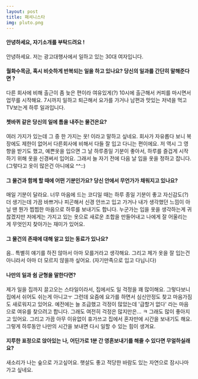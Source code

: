 ```yaml
---
layout: post
title: 패셔니스타
img: pluto.png 
---
```



#### 안녕하세요, 자기소개를 부탁드려요 !
안녕하세요. 저는 광고대행사에서 일하고 있는 30대 여자입니다.

#### 월화수목금, 혹시 비슷하게 반복되는 일을 하고 있나요? 당신의 일과를 간단히 말해준다면 ?
다른 회사에 비해 출근이 좀 늦은 편이라 여유있게(?) 10시에 출근해서 커피를 마시면서 업무를 시작해요. 7시까지 일하고 퇴근해서 요가를 가거나 남편과 맛있는 저녁을 먹고 TV보는게 하루 일과입니다.

#### 쳇바퀴 같은 당신의 일에 틈을 내주는 물건은요?

여러 가지가 있는데 그 중 한 가지는 옷! 이라고 말하고 싶네요. 회사가 자유롭다 보니 복장에도 제한이 없어서 다른회사에 비해서 다들 잘 입고 다니는 편이에요. 저 역시 그 영향을 받기도 했고, 예쁜옷을 입으면 그 날 하루종일 기분이 좋아서, 하루를 즐겁게 시작하기 위해 옷을 신경써서 입어요. 그래서 늘 자기 전에 다음 날 입을 옷을 정하고 잡니다. (그렇다고 옷이 많은건 아니에요 ^^::)

#### 그 물건과 함께 할 때에 어떤 기분인가요? 당신 안에서 무언가가 채워지고 있나요?

매일 기분이 달라요. 너무 마음에 드는 코디일 때는 하루 종일 기분이 좋고 자신감도(?) 더 생기는데 가끔 바쁘거나 피곤해서 신경 안쓰고 입고 가거나 내가 생각했던 느낌이 아닐 땐 뭔가 찝찝한 마음으로 하루를 보내기도 합니다. 누군가는 입을 옷을 생각하는게 귀찮겠지만 저에게는 가지고 있는 옷으로 새로운 조합을 만들어내고 나에게 잘 어울리는 게 무엇인지 찾아가는 재미가 있어요.

#### 그 물건의 존재에 대해 알고 있는 동료가 있나요?
음.. 특별히 얘기를 하진 않아서 아마 모를거라고 생각해요. 그리고 제가 옷을 잘 입는건 아니라서 아마 더 모르지 않을까 싶어요. (자기만족으로 입고 다닙니다)

#### 나만의 일과 쉼 균형을 말한다면?
제가 일을 집까지 끌고오는 스타일이라서, 집에서도 일 걱정을 꽤 많이해요. 그렇다보니 집에서 쉬어도 쉬는게 아니고ㅜ 그런데 요즘에 요가를 하면서 심신안정도 찾고 마음가짐도 새로워지고 있어요. 예전에는 늘 조급했고 걱정이 많았는데 '급할거 없다' 라는 마음으로 여유를 찾으려고 합니다. 그래도 여전히 걱정은 많지만은... ㅋ 그래도 많이 좋아지고 있어요. 그리고 가끔 아무 이유없이 휴가쓰고 집에서 혼자만에 시간을 보내기도 해요. 그렇게 하루동안 나만의 시간을 보내면 다시 일할 수 있는 힘이 생겨요.

#### 지루한 표정으로 앉아있는 나, 어딘가로 1분 간 영혼보내기를 해줄 수 있다면 무얼하실래요?

새소리가 나는 숲으로 가고싶어요. 햇살도 좋고 적당한 바람도 있는 자연으로 잠시나마 가고 싶네요.
